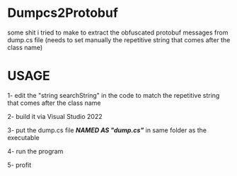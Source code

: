 # Dumpcs2Protobuf
some shit i tried to make to extract the obfuscated protobuf messages from dump.cs file (needs to set manually the repetitive string that comes after the class name)


# USAGE

1- edit the "string searchString" in the code to match the repetitive string that comes after the class name

2- build it via Visual Studio 2022

3- put the dump.cs file ***NAMED AS "dump.cs"*** in same folder as the executable

4- run the program

5- profit
